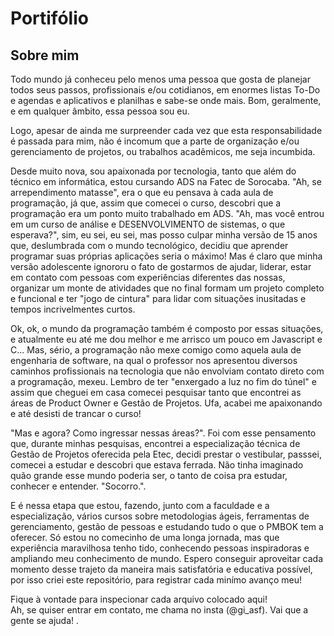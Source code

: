# Portifólio
## Sobre mim
Todo mundo já conheceu pelo menos uma pessoa que gosta de planejar todos seus passos, profissionais e/ou cotidianos, em enormes listas To-Do e agendas e aplicativos e planilhas e sabe-se onde mais. Bom, geralmente, e em qualquer âmbito, essa pessoa sou eu.<br>

Logo, apesar de ainda me surpreender cada vez que esta responsabilidade é passada para mim, não é incomum que a parte de organização e/ou gerenciamento de projetos, ou trabalhos acadêmicos, me seja incumbida.<br>

Desde muito nova, sou apaixonada por tecnologia, tanto que além do técnico em informática, estou cursando ADS na Fatec de Sorocaba. "Ah, se arrependimento matasse", era o que eu pensava à cada aula de programação, já que, assim que comecei o curso, descobri que a programação era um ponto muito trabalhado em ADS. "Ah, mas você entrou em um curso de análise e DESENVOLVIMENTO de sistemas, o que esperava?", sim, eu sei, eu sei, mas posso culpar minha versão de 15 anos que, deslumbrada com o mundo tecnológico, decidiu que aprender programar suas próprias aplicações seria o máximo! Mas é claro que minha versão adolescente ignororu o fato de gostarmos de ajudar, liderar, estar em contato com pessoas com experiências diferentes das nossas, organizar um monte de atividades que no final formam um projeto completo e funcional e ter "jogo de cintura" para lidar com situações inusitadas e tempos incrivelmentes curtos.<br>

Ok, ok, o mundo da programação também é composto por essas situações, e atualmente eu até me dou melhor e me arrisco um pouco em Javascript e C... Mas, sério, a programação não mexe comigo como aquela aula de engenharia de software, na qual o professor nos apresentou diversos caminhos profissionais na tecnologia que não envolviam contato direto com a programação, mexeu. Lembro de ter "enxergado a luz no fim do túnel" e assim que cheguei em casa comecei pesquisar tanto que encontrei as áreas de Product Owner e Gestão de Projetos. Ufa, acabei me apaixonando e até desisti de trancar o curso!<br>

"Mas e agora? Como ingressar nessas áreas?". Foi com esse pensamento que, durante minhas pesquisas, encontrei a especialização técnica de Gestão de Projetos oferecida pela Etec, decidi prestar o vestibular, passsei, comecei a estudar e descobri que estava ferrada. Não tinha imaginado quão grande esse mundo poderia ser, o tanto de coisa pra estudar, conhecer e entender. "Socorro.".<br>

E é nessa etapa que estou, fazendo, junto com a faculdade e a especialização, vários cursos sobre metodologias ágeis, ferramentas de gerenciamento, gestão de pessoas e estudando tudo o que o PMBOK tem a oferecer. Só estou no comecinho de uma longa jornada, mas que experiência maravilhosa tenho tido, conhecendo pessoas inspiradoras e ampliando meu conhecimento de mundo. Espero conseguir aproveitar cada momento desse trajeto da maneira mais satisfatória e educativa possível, por isso criei este repositório, para registrar cada minímo avanço meu!<br>

Fique à vontade para inspecionar cada arquivo colocado aqui!<br>
Ah, se quiser entrar em contato, me chama no insta (@gi_asf). Vai que a gente se ajuda!
.
